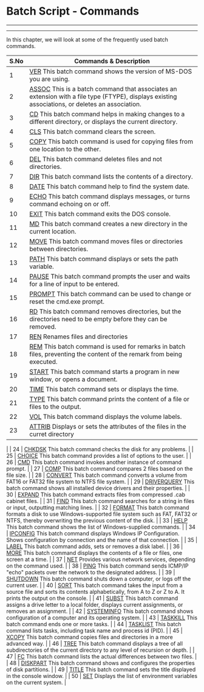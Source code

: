 # Batch Script - Commands

---



---

In this chapter, we will look at some of the frequently used batch commands.

| S.No | Commands & Description |
| --- | --- |
| 1 | [VER](batch_script_ver.md) This batch command shows the version of MS-DOS you are using. |
| 2 | [ASSOC](batch_script_assoc.md) This is a batch command that associates an extension with a file type (FTYPE), displays existing associations, or deletes an association. |
| 3 | [CD](batch_script_cd.md) This batch command helps in making changes to a different directory, or displays the current directory. |
| 4 | [CLS](batch_script_cls.md) This batch command clears the screen. |
| 5 | [COPY](batch_script_copy.md) This batch command is used for copying files from one location to the other. |
| 6 | [DEL](batch_script_del.md) This batch command deletes files and not directories. |
| 7 | [DIR](batch_script_dir.md) This batch command lists the contents of a directory. |
| 8 | [DATE](batch_script_date.md) This batch command help to find the system date. |
| 9 | [ECHO](batch_script_echo.md) This batch command displays messages, or turns command echoing on or off. |
| 10 | [EXIT](batch_script_exit.md) This batch command exits the DOS console. |
| 11 | [MD](batch_script_md.md) This batch command creates a new directory in the current location. |
| 12 | [MOVE](batch_script_move.md) This batch command moves files or directories between directories. |
| 13 | [PATH](batch_script_path.md) This batch command displays or sets the path variable. |
| 14 | [PAUSE](batch_script_pause.md) This batch command prompts the user and waits for a line of input to be entered. |
| 15 | [PROMPT](batch_script_prompt.md) This batch command can be used to change or reset the cmd.exe prompt. |
| 16 | [RD](batch_script_rd.md) This batch command removes directories, but the directories need to be empty before they can be removed. |
| 17 | [REN](batch_script_ren.md) Renames files and directories |
| 18 | [REM](batch_script_rem.md) This batch command is used for remarks in batch files, preventing the content of the remark from being executed. |
| 19 | [START](batch_script_start.md) This batch command starts a program in new window, or opens a document. |
| 20 | [TIME](batch_script_time.md) This batch command sets or displays the time. |
| 21 | [TYPE](batch_script_type.md) This batch command prints the content of a file or files to the output. |
| 22 | [VOL](batch_script_vol.md) This batch command displays the volume labels. |
| 23 | [ATTRIB](batch_script_attrib.md) Displays or sets the attributes of the files in the curret directory |
|
| 24 | [CHKDSK](batch_script_chkdsk.md) This batch command checks the disk for any problems. |
| 25 | [CHOICE](batch_script_choice.md) This batch command provides a list of options to the user. |
| 26 | [CMD](batch_script_cmd.md) This batch command invokes another instance of command prompt. |
| 27 | [COMP](batch_script_comp.md) This batch command compares 2 files based on the file size. |
| 28 | [CONVERT](batch_script_convert.md) This batch command converts a volume from FAT16 or FAT32 file system to NTFS file system. |
| 29 | [DRIVERQUERY](batch_script_driverquery.md) This batch command shows all installed device drivers and their properties. |
| 30 | [EXPAND](batch_script_expand.md) This batch command extracts files from compressed .cab cabinet files. |
| 31 | [FIND](batch_script_find.md) This batch command searches for a string in files or input, outputting matching lines. |
| 32 | [FORMAT](batch_script_format.md) This batch command formats a disk to use Windows-supported file system such as FAT, FAT32 or NTFS, thereby overwriting the previous content of the disk. |
| 33 | [HELP](batch_script_help.md) This batch command shows the list of Windows-supplied commands. |
| 34 | [IPCONFIG](batch_script_ipconfig.md) This batch command displays Windows IP Configuration. Shows configuration by connection and the name of that connection. |
| 35 | [LABEL](batch_script_label.md) This batch command adds, sets or removes a disk label. |
| 36 | [MORE](batch_script_more.md) This batch command displays the contents of a file or files, one screen at a time. |
| 37 | [NET](batch_script_net.md) Provides various network services, depending on the command used. |
| 38 | [PING](batch_script_ping.md) This batch command sends ICMP/IP "echo" packets over the network to the designated address. |
| 39 | [SHUTDOWN](batch_script_shutdown.md) This batch command shuts down a computer, or logs off the current user. |
| 40 | [SORT](batch_script_sort.md) This batch command takes the input from a source file and sorts its contents alphabetically, from A to Z or Z to A. It prints the output on the console. |
| 41 | [SUBST](batch_script_subst.md) This batch command assigns a drive letter to a local folder, displays current assignments, or removes an assignment. |
| 42 | [SYSTEMINFO](batch_script_systeminfo.md) This batch command shows configuration of a computer and its operating system. |
| 43 | [TASKKILL](batch_script_taskkill.md) This batch command ends one or more tasks. |
| 44 | [TASKLIST](batch_script_tasklist.md) This batch command lists tasks, including task name and process id (PID). |
| 45 | [XCOPY](batch_script_xcopy.md) This batch command copies files and directories in a more advanced way. |
| 46 | [TREE](batch_script_tree.md) This batch command displays a tree of all subdirectories of the current directory to any level of recursion or depth. |
| 47 | [FC](batch_script_fc.md) This batch command lists the actual differences between two files. |
| 48 | [DISKPART](batch_script_diskpart.md) This batch command shows and configures the properties of disk partitions. |
| 49 | [TITLE](batch_script_title.md) This batch command sets the title displayed in the console window. |
| 50 | [SET](batch_script_set.md) Displays the list of environment variables on the current system. |

